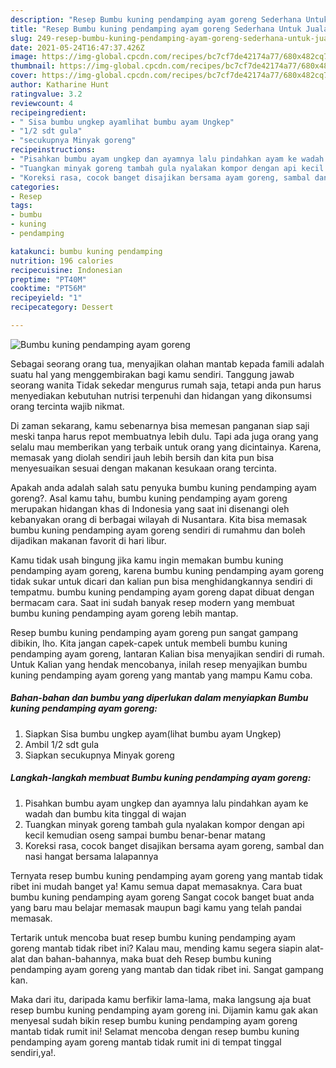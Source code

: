 ```yaml
---
description: "Resep Bumbu kuning pendamping ayam goreng Sederhana Untuk Jualan"
title: "Resep Bumbu kuning pendamping ayam goreng Sederhana Untuk Jualan"
slug: 249-resep-bumbu-kuning-pendamping-ayam-goreng-sederhana-untuk-jualan
date: 2021-05-24T16:47:37.426Z
image: https://img-global.cpcdn.com/recipes/bc7cf7de42174a77/680x482cq70/bumbu-kuning-pendamping-ayam-goreng-foto-resep-utama.jpg
thumbnail: https://img-global.cpcdn.com/recipes/bc7cf7de42174a77/680x482cq70/bumbu-kuning-pendamping-ayam-goreng-foto-resep-utama.jpg
cover: https://img-global.cpcdn.com/recipes/bc7cf7de42174a77/680x482cq70/bumbu-kuning-pendamping-ayam-goreng-foto-resep-utama.jpg
author: Katharine Hunt
ratingvalue: 3.2
reviewcount: 4
recipeingredient:
- " Sisa bumbu ungkep ayamlihat bumbu ayam Ungkep"
- "1/2 sdt gula"
- "secukupnya Minyak goreng"
recipeinstructions:
- "Pisahkan bumbu ayam ungkep dan ayamnya lalu pindahkan ayam ke wadah dan bumbu kita tinggal di wajan"
- "Tuangkan minyak goreng tambah gula nyalakan kompor dengan api kecil kemudian oseng sampai bumbu benar-benar matang"
- "Koreksi rasa, cocok banget disajikan bersama ayam goreng, sambal dan nasi hangat bersama lalapannya"
categories:
- Resep
tags:
- bumbu
- kuning
- pendamping

katakunci: bumbu kuning pendamping 
nutrition: 196 calories
recipecuisine: Indonesian
preptime: "PT40M"
cooktime: "PT56M"
recipeyield: "1"
recipecategory: Dessert

---
```



![Bumbu kuning pendamping ayam goreng](https://img-global.cpcdn.com/recipes/bc7cf7de42174a77/680x482cq70/bumbu-kuning-pendamping-ayam-goreng-foto-resep-utama.jpg)

Sebagai seorang orang tua, menyajikan olahan mantab kepada famili adalah suatu hal yang menggembirakan bagi kamu sendiri. Tanggung jawab seorang  wanita Tidak sekedar mengurus rumah saja, tetapi anda pun harus menyediakan kebutuhan nutrisi terpenuhi dan hidangan yang dikonsumsi orang tercinta wajib nikmat.

Di zaman  sekarang, kamu sebenarnya bisa memesan panganan siap saji meski tanpa harus repot membuatnya lebih dulu. Tapi ada juga orang yang selalu mau memberikan yang terbaik untuk orang yang dicintainya. Karena, memasak yang diolah sendiri jauh lebih bersih dan kita pun bisa menyesuaikan sesuai dengan makanan kesukaan orang tercinta. 



Apakah anda adalah salah satu penyuka bumbu kuning pendamping ayam goreng?. Asal kamu tahu, bumbu kuning pendamping ayam goreng merupakan hidangan khas di Indonesia yang saat ini disenangi oleh kebanyakan orang di berbagai wilayah di Nusantara. Kita bisa memasak bumbu kuning pendamping ayam goreng sendiri di rumahmu dan boleh dijadikan makanan favorit di hari libur.

Kamu tidak usah bingung jika kamu ingin memakan bumbu kuning pendamping ayam goreng, karena bumbu kuning pendamping ayam goreng tidak sukar untuk dicari dan kalian pun bisa menghidangkannya sendiri di tempatmu. bumbu kuning pendamping ayam goreng dapat dibuat dengan bermacam cara. Saat ini sudah banyak resep modern yang membuat bumbu kuning pendamping ayam goreng lebih mantap.

Resep bumbu kuning pendamping ayam goreng pun sangat gampang dibikin, lho. Kita jangan capek-capek untuk membeli bumbu kuning pendamping ayam goreng, lantaran Kalian bisa menyajikan sendiri di rumah. Untuk Kalian yang hendak mencobanya, inilah resep menyajikan bumbu kuning pendamping ayam goreng yang mantab yang mampu Kamu coba.

<!--inarticleads1-->

##### Bahan-bahan dan bumbu yang diperlukan dalam menyiapkan Bumbu kuning pendamping ayam goreng:

1. Siapkan  Sisa bumbu ungkep ayam(lihat bumbu ayam Ungkep)
1. Ambil 1/2 sdt gula
1. Siapkan secukupnya Minyak goreng




<!--inarticleads2-->

##### Langkah-langkah membuat Bumbu kuning pendamping ayam goreng:

1. Pisahkan bumbu ayam ungkep dan ayamnya lalu pindahkan ayam ke wadah dan bumbu kita tinggal di wajan
1. Tuangkan minyak goreng tambah gula nyalakan kompor dengan api kecil kemudian oseng sampai bumbu benar-benar matang
1. Koreksi rasa, cocok banget disajikan bersama ayam goreng, sambal dan nasi hangat bersama lalapannya




Ternyata resep bumbu kuning pendamping ayam goreng yang mantab tidak ribet ini mudah banget ya! Kamu semua dapat memasaknya. Cara buat bumbu kuning pendamping ayam goreng Sangat cocok banget buat anda yang baru mau belajar memasak maupun bagi kamu yang telah pandai memasak.

Tertarik untuk mencoba buat resep bumbu kuning pendamping ayam goreng mantab tidak ribet ini? Kalau mau, mending kamu segera siapin alat-alat dan bahan-bahannya, maka buat deh Resep bumbu kuning pendamping ayam goreng yang mantab dan tidak ribet ini. Sangat gampang kan. 

Maka dari itu, daripada kamu berfikir lama-lama, maka langsung aja buat resep bumbu kuning pendamping ayam goreng ini. Dijamin kamu gak akan menyesal sudah bikin resep bumbu kuning pendamping ayam goreng mantab tidak rumit ini! Selamat mencoba dengan resep bumbu kuning pendamping ayam goreng mantab tidak rumit ini di tempat tinggal sendiri,ya!.

